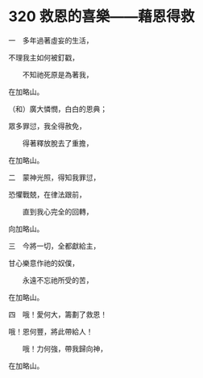 # 320 救恩的喜樂——藉恩得救

一　多年過著虛妄的生活，

不理我主如何被釘戳，

　　不知祂死原是為著我，

在加略山。

（和）廣大憐憫，白白的恩典；

眾多罪愆，我全得赦免，

　　得著釋放脫去了重擔，

在加略山。

二　蒙神光照，得知我罪愆，

恐懼戰兢，在律法跟前，

　　直到我心完全的回轉，

向加略山。

三　今將一切，全都獻給主，

甘心樂意作祂的奴僕，

　　永遠不忘祂所受的苦，

在加略山。

四　哦！愛何大，籌劃了救恩！

哦！恩何豐，將此帶給人！

　　哦！力何強，帶我歸向神，

在加略山。

